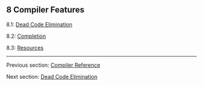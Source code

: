 ## 8 Compiler Features

8.1: [Dead Code Elimination](cr-dce.md)

8.2: [Completion](cr-completion.md)

8.3: [Resources](cr-resources.md)

---

Previous section: [Compiler Reference](compiler-reference.md)

Next section: [Dead Code Elimination](cr-dce.md)